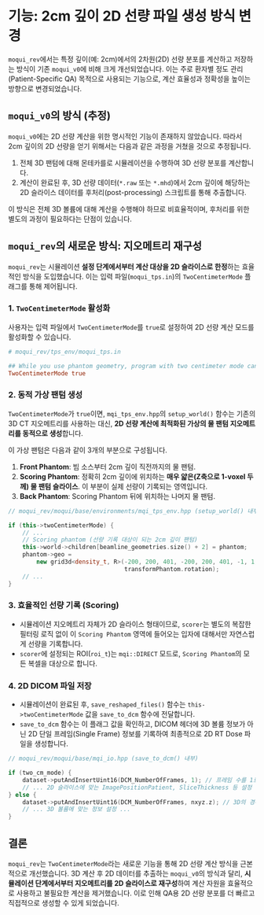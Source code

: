 # 기능: 2cm 깊이 2D 선량 파일 생성 방식 변경

`moqui_rev`에서는 특정 깊이(예: 2cm)에서의 2차원(2D) 선량 분포를 계산하고 저장하는 방식이 기존 `moqui_v0`에 비해 크게 개선되었습니다. 이는 주로 환자별 정도 관리(Patient-Specific QA) 목적으로 사용되는 기능으로, 계산 효율성과 정확성을 높이는 방향으로 변경되었습니다.

## `moqui_v0`의 방식 (추정)

`moqui_v0`에는 2D 선량 계산을 위한 명시적인 기능이 존재하지 않았습니다. 따라서 2cm 깊이의 2D 선량을 얻기 위해서는 다음과 같은 과정을 거쳤을 것으로 추정됩니다.

1.  전체 3D 팬텀에 대해 몬테카를로 시뮬레이션을 수행하여 3D 선량 분포를 계산합니다.
2.  계산이 완료된 후, 3D 선량 데이터(`*.raw` 또는 `*.mhd`)에서 2cm 깊이에 해당하는 2D 슬라이스 데이터를 후처리(post-processing) 스크립트를 통해 추출합니다.

이 방식은 전체 3D 볼륨에 대해 계산을 수행해야 하므로 비효율적이며, 후처리를 위한 별도의 과정이 필요하다는 단점이 있습니다.

## `moqui_rev`의 새로운 방식: 지오메트리 재구성

`moqui_rev`는 시뮬레이션 **설정 단계에서부터 계산 대상을 2D 슬라이스로 한정**하는 효율적인 방식을 도입했습니다. 이는 입력 파일(`moqui_tps.in`)의 `TwoCentimeterMode` 플래그를 통해 제어됩니다.

### 1. `TwoCentimeterMode` 활성화

사용자는 입력 파일에서 `TwoCentimeterMode`를 `true`로 설정하여 2D 선량 계산 모드를 활성화할 수 있습니다.

```ini
# moqui_rev/tps_env/moqui_tps.in

## While you use phantom geometry, program with two centimeter mode can get exact 2 cm position slice dose
TwoCentimeterMode true
```

### 2. 동적 가상 팬텀 생성

`TwoCentimeterMode`가 `true`이면, `mqi_tps_env.hpp`의 `setup_world()` 함수는 기존의 3D CT 지오메트리를 사용하는 대신, **2D 선량 계산에 최적화된 가상의 물 팬텀 지오메트리를 동적으로 생성**합니다.

이 가상 팬텀은 다음과 같이 3개의 부분으로 구성됩니다.

1.  **Front Phantom**: 빔 소스부터 2cm 깊이 직전까지의 물 팬텀.
2.  **Scoring Phantom**: 정확히 2cm 깊이에 위치하는 **매우 얇은(Z축으로 1-voxel 두께) 물 팬텀 슬라이스**. 이 부분이 실제 선량이 기록되는 영역입니다.
3.  **Back Phantom**: Scoring Phantom 뒤에 위치하는 나머지 물 팬텀.

```cpp
// moqui_rev/moqui/base/environments/mqi_tps_env.hpp (setup_world() 내부)

if (this->twoCentimeterMode) {
    // ...
    // Scoring phantom (선량 기록 대상이 되는 2cm 깊이 팬텀)
    this->world->children[beamline_geometries.size() + 2] = phantom;
    phantom->geo =
        new grid3d<density_t, R>(-200, 200, 401, -200, 200, 401, -1, 1, 2, // Z축으로 단일 복셀
                                 transformPhantom.rotation);
    // ...
}
```

### 3. 효율적인 선량 기록 (Scoring)

- 시뮬레이션 지오메트리 자체가 2D 슬라이스 형태이므로, `scorer`는 별도의 복잡한 필터링 로직 없이 이 `Scoring Phantom` 영역에 들어오는 입자에 대해서만 자연스럽게 선량을 기록합니다.
- `scorer`에 설정되는 ROI(`roi_t`)는 `mqi::DIRECT` 모드로, `Scoring Phantom`의 모든 복셀을 대상으로 합니다.

### 4. 2D DICOM 파일 저장

- 시뮬레이션이 완료된 후, `save_reshaped_files()` 함수는 `this->twoCentimeterMode` 값을 `save_to_dcm` 함수에 전달합니다.
- `save_to_dcm` 함수는 이 플래그 값을 확인하고, DICOM 헤더에 3D 볼륨 정보가 아닌 2D 단일 프레임(Single Frame) 정보를 기록하여 최종적으로 2D RT Dose 파일을 생성합니다.

```cpp
// moqui_rev/moqui/base/mqi_io.hpp (save_to_dcm() 내부)

if (two_cm_mode) {
    dataset->putAndInsertUint16(DCM_NumberOfFrames, 1); // 프레임 수를 1로 설정
    // ... 2D 슬라이스에 맞는 ImagePositionPatient, SliceThickness 등 설정 ...
} else {
    dataset->putAndInsertUint16(DCM_NumberOfFrames, nxyz.z); // 3D의 경우 전체 Z 슬라이스 수
    // ... 3D 볼륨에 맞는 정보 설정 ...
}
```

## 결론

`moqui_rev`는 `TwoCentimeterMode`라는 새로운 기능을 통해 2D 선량 계산 방식을 근본적으로 개선했습니다. 3D 계산 후 2D 데이터를 추출하는 `moqui_v0`의 방식과 달리, **시뮬레이션 단계에서부터 지오메트리를 2D 슬라이스로 재구성**하여 계산 자원을 효율적으로 사용하고 불필요한 계산을 제거했습니다. 이로 인해 QA용 2D 선량 분포를 더 빠르고 직접적으로 생성할 수 있게 되었습니다.